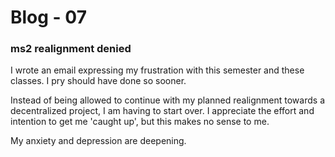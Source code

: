 # Blog - 07

### ms2 realignment denied

I wrote an email expressing my frustration with this semester and these classes. I pry should have done so sooner. 

Instead of being allowed to continue with my planned realignment towards a decentralized project, I am having to start over. I appreciate the effort and intention to get me 'caught up', but this makes no sense to me. 

My anxiety and depression are deepening. 
